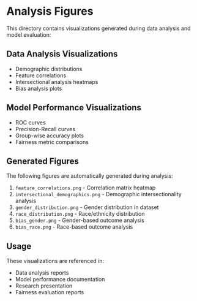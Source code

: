 # Analysis Figures

This directory contains visualizations generated during data analysis and model evaluation:

## Data Analysis Visualizations
- Demographic distributions
- Feature correlations
- Intersectional analysis heatmaps
- Bias analysis plots

## Model Performance Visualizations
- ROC curves
- Precision-Recall curves
- Group-wise accuracy plots
- Fairness metric comparisons

## Generated Figures
The following figures are automatically generated during analysis:
1. `feature_correlations.png` - Correlation matrix heatmap
2. `intersectional_demographics.png` - Demographic intersectionality analysis
3. `gender_distribution.png` - Gender distribution in dataset
4. `race_distribution.png` - Race/ethnicity distribution
5. `bias_gender.png` - Gender-based outcome analysis
6. `bias_race.png` - Race-based outcome analysis

## Usage
These visualizations are referenced in:
- Data analysis reports
- Model performance documentation
- Research presentation
- Fairness evaluation reports 
